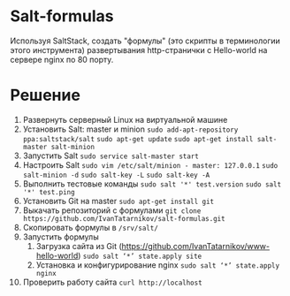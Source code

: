 # Salt-formulas
Используя SaltStack, создать "формулы" (это скрипты в терминологии этого инструмента) развертывания http-странички с Hello-world на сервере nginx по 80 порту.

# Решение
1. Развернуть серверный Linux на виртуальной машине 
2. Установить Salt: master и minion 
`sudo add-apt-repository ppa:saltstack/salt`
`sudo apt-get update`
`sudo apt-get install salt-master salt-minion`
3. Запустить Salt
`sudo service salt-master start`
4. Настроить Salt
`sudo vim /etc/salt/minion - master: 127.0.0.1`
`sudo salt-minion -d`
`sudo salt-key -L`
`sudo salt-key -A`
5. Выполнить тестовые команды
`sudo salt '*' test.version`
`sudo salt '*' test.ping`
6. Установить Git на master
`sudo apt-get install git`
7. Выкачать репозиторий с формулами
`git clone https://github.com/IvanTatarnikov/salt-formulas.git`
8. Скопировать формулы в `/srv/salt/`
9. Запустить формулы
    1. Загрузка сайта из Git (https://github.com/IvanTatarnikov/www-hello-world)
    `sudo salt ‘*’ state.apply site`
    2. Установка и конфигурирование nginx
    `sudo salt ‘*’ state.apply nginx`
10. Проверить работу сайта
`curl http://localhost`
